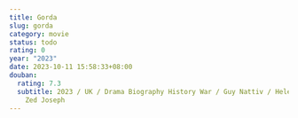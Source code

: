 ```yaml
---
title: Gorda
slug: gorda
category: movie
status: todo
rating: 0
year: "2023"
date: 2023-10-11 15:58:33+08:00
douban:
  rating: 7.3
  subtitle: 2023 / UK / Drama Biography History War / Guy Nattiv / Helen Mirren
    Zed Joseph
---
```



